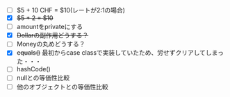 -[ ] $5 + 10 CHF = $10(レートが2:1の場合)
-[x] ~~$5 * 2 = $10~~
-[ ] amountをprivateにする
-[x] ~~Dollarの副作用どうする？~~
-[ ] Moneyの丸めどうする？
-[x] ~~equals()~~ 最初からcase classで実装していたため、労せずクリアしてしまった・・・
-[ ] hashCode()
-[ ] nullとの等価性比較
-[ ] 他のオブジェクトとの等価性比較
